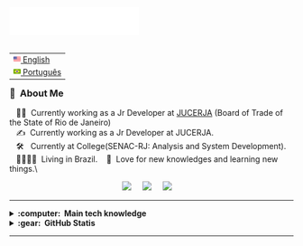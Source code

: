 <img src="images/svg/header_en.svg"></img>

<div>
 
</div>

<table align="right">
 <tr><td><a href="README.md"><img src="images/us-flag.png" height="13"> English</a></td></tr>
 <tr><td><a href="README_pt.md"><img src="images/br-flag.png" height="13"> Português</a></td></tr>
</table>

### :space_invader: &nbsp;About Me

&nbsp;&nbsp;&nbsp;:technologist: &nbsp;Currently working as a Jr Developer at [JUCERJA](https://www.jucerja.rj.gov.br) (Board of Trade of the State of Rio de Janeiro)\
&nbsp;&nbsp;&nbsp;:writing_hand: &nbsp;Currently working as a Jr Developer at JUCERJA.\
&nbsp;&nbsp;&nbsp;:hammer_and_wrench: &nbsp; Currently at College(SENAC-RJ: Analysis and System Development).\
&nbsp;&nbsp;&nbsp;:family_man_woman_girl_girl: &nbsp;Living in Brazil.
&nbsp;&nbsp;&nbsp;:seedling: &nbsp;Love for new knowledges and learning new things.\

<p align="center">
  <a href="mailto:joaog.silalves@gmail.com?subject=Olá%20Bruno%20Tacca"><img src="https://img.shields.io/badge/gmail-%23D14836.svg?&style=for-the-badge&logo=gmail&logoColor=white" /></a>&nbsp;&nbsp;&nbsp;&nbsp;
  <a href="https://www.instagram.com/_joaoalves_/"><img src="https://img.shields.io/badge/instagram-%23dc2743.svg?&style=for-the-badge&logo=instagram&logoColor=white" /></a>&nbsp;&nbsp;&nbsp;&nbsp;
  <a href="https://www.linkedin.com/in/joaogabriel-alves/"><img src="https://img.shields.io/badge/linkedin-%230077B5.svg?&style=for-the-badge&logo=linkedin&logoColor=white" /></a>&nbsp;&nbsp;&nbsp;&nbsp;
</p>

<hr/>

<details>
  <summary><b>:computer: &nbsp;Main tech knowledge</b></summary>
  <br/>

![Java](https://img.shields.io/badge/JAVA-007396.svg?&style=flat&logo=java&logoColor=white)&nbsp;
![Angular](https://img.shields.io/badge/ANGULAR-DD0031.svg?&style=flat&logo=angular&logoColor=white)&nbsp;
![HTML5](https://img.shields.io/badge/HTML5-E34F26.svg?&style=flat&logo=html5&logoColor=white)&nbsp;
![CSS3](https://img.shields.io/badge/CSS3-%231572B6.svg?&style=flat&logo=css3&logoColor=white)&nbsp;
![JavaScript](https://img.shields.io/badge/JAVASCRIPT-323330.svg?&style=flat&logo=javascript&logoColor=%23F7DF1E)&nbsp;
![TypeScript](https://img.shields.io/badge/TYPESCRIPT-%23007ACC.svg?&style=flat&logo=typescript&logoColor=white)&nbsp;\
![Git](https://img.shields.io/badge/GIT-%23F05033.svg?&style=flat&logo=git&logoColor=white)&nbsp;
![GitHub](https://img.shields.io/badge/GITHUB-%23121011.svg?&style=flat&logo=github&logoColor=white)&nbsp;
![Docker](https://img.shields.io/badge/DOCKER-2496ED.svg?&style=flat&logo=docker&logoColor=white)&nbsp;
![Postgres](https://img.shields.io/badge/POSTGRES-%23316192.svg?&style=flat&logo=postgresql&logoColor=white)
![MySQL](https://img.shields.io/badge/MARIADB-4479A1.svg?&style=flat&logo=mariadb&logoColor=white)
![SQLite](https://img.shields.io/badge/SQLITE-003B57.svg?&style=flat&logo=sqlite&logoColor=white)\
![REST API](https://img.shields.io/badge/REST-02569B.svg?&style=flat&logo=rest&logoColor=white)&nbsp;
![LINUX](https://img.shields.io/badge/LINUX-FCC624?style=flat-square&logo=linux&logoColor=black)
![VSCode](https://img.shields.io/badge/VSCODE-007ACC.svg?&style=flat&logo=visual-studio-code)&nbsp;
![Eclipse](https://img.shields.io/badge/ECLIPSE-2C2255.svg?&style=flat&logo=eclipse)&nbsp;
![IntelliJ](https://img.shields.io/badge/INTELLIJ-000000.svg?&style=flat&logo=intellij-idea)&nbsp;\
![Clean Architecture](https://img.shields.io/badge/CLEAN%20ARCHITECTURE-6DB33F.svg?&style=flat&logoColor=white)&nbsp;
![SCRUM](https://img.shields.io/badge/SCRUM-6DB33F.svg?&style=flat&logo=ddd&logoColor=white)&nbsp;
![Python](https://img.shields.io/badge/PYTHON-3776AB.svg?&style=flat&logo=python&logoColor=white)&nbsp;\

</details>

<details>
  <summary><b>:gear: &nbsp;GitHub Statis</b></summary>
  <br/>
    <p align="center">
        <img height="137px" src="https://github-readme-streak-stats.herokuapp.com/?user=JoaoGSAlves&hide_border=true&theme=nightowl" />
    </p>
    <p align="center">
        <img height="137px" src="https://github-readme-stats.vercel.app/api?username=JoaoGSAlves&hide_title=true&hide_border=true&show_icons=true&include_all_commits=true&count_private=true&line_height=21&theme=nightowl" /> <img height="137px" src="https://github-readme-stats.vercel.app/api/top-langs/?username=JoaoGSAlves&hide=html&hide_title=true&hide_border=true&layout=compact&langs_count=8&theme=nightowl" />
    </p>
</details>

<hr/>
<br/>
